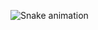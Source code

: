  ![Snake animation](https://github.com/liliantavarez/liliantavarez/blob/output/github-contribution-grid-snake.svg)
